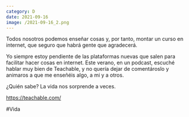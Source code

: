 ```yaml
--- 
category: D 
date: 2021-09-16 
image: /2021-09-16_2.png 
--- 
```


Todos nosotros podemos enseñar cosas y, por tanto, montar un curso en internet, que seguro que habrá gente que agradecerá. 

Yo siempre estoy pendiente de las plataformas nuevas que salen para facilitar hacer cosas en internet. Este verano, en un podcast, escuché hablar muy bien de Teachable, y no quería dejar de comentároslo y animaros a que me enseñéis algo, a mi y a otros. 

¿Quién sabe? La vida nos sorprende a veces. 

https://teachable.com/

#Vida